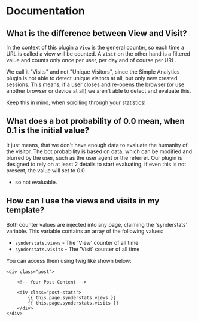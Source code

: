 Documentation
=============

What is the difference between View and Visit?
----------------------------------------------

In the context of this plugin a `View` is the general counter, so each time a URL 
is called a view will be counted. A `Visit` on the other hand is a filtered value 
and counts only once per user, per day and of course per URL.

We call it "Visits" and not "Unique Visitors", since the Simple Analytics plugin 
is not able to detect unique visitors at all, but only new created sessions. This
means, if a user closes and re-opens the browser (or use another browser or device 
at all) we aren't able to detect and evaluate this.

Keep this in mind, when scrolling through your statistics!


What does a bot probability of 0.0 mean, when 0.1 is the initial value?
-----------------------------------------------------------------------

It just means, that we don't have enough data to evaluate the humanity of the visitor.
The bot probability is based on data, which can be modified and blurred by the user, 
such as the user agent or the referrer. Our plugin is designed to rely on at least 2 
details to start evaluating, if even this is not present, the value will set to 0.0 
- so not evaluable.


How can I use the views and visits in my template?
--------------------------------------------------

Both counter values are injected into any page, claiming the 'synderstats' variable. 
This variable contains an array of the following values:

- `synderstats.views` - The 'View' counter of all time
- `synderstats.visits` - The 'Visit' counter of all time

You can access them using twig like shown below:

```
<div class="post">
	
	<!-- Your Post Content -->
	
	<div class="post-stats">
		{{ this.page.synderstats.views }}
		{{ this.page.synderstats.visits }}
	</div>
</div>
```
